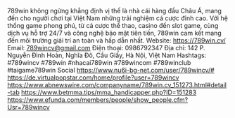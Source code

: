 789win không ngừng khẳng định vị thế là nhà cái hàng đầu Châu Á, mang đến cho người chơi tại Việt Nam những trải nghiệm cá cược đỉnh cao. Với hệ thống game phong phú, từ cá cược thể thao, casino đến slot game, cùng dịch vụ hỗ trợ 24/7 và công nghệ bảo mật tiên tiến, 789win cam kết mang đến môi trường giải trí an toàn và hấp dẫn nhất.
Website: https://789win.cv/
Email: 789wincv@gmail.com
Điện thoại: 0986792347
Địa chỉ: 142 P. Nguyễn Đình Hoàn, Nghĩa Đô, Cầu Giấy, Hà Nội, Việt Nam
Hashtags: #789wincv #789win #nhacai789win #789wincom #789winclub #taigame789win
Social
https://www.nu6i-bg-net.com/user/789wincv/#
https://de.virtualpopstar.com/home/profile?user=789wincv
https://www.abnewswire.com/companyname/789win.cv_151273.html#detail-tab
https://www.betmma.tips/mma_handicapper.php?ID=151283
https://www.efunda.com/members/people/show_people.cfm?Usr=789wincv